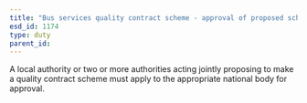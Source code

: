 ```yaml
---
title: "Bus services quality contract scheme - approval of proposed scheme"
esd_id: 1174
type: duty
parent_id:  
---
```


A local authority or two or more authorities acting jointly proposing to make a quality contract scheme must apply to the appropriate national body for approval.

